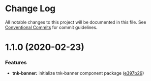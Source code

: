 # Change Log

All notable changes to this project will be documented in this file.
See [Conventional Commits](https://conventionalcommits.org) for commit guidelines.

# 1.1.0 (2020-02-23)


### Features

* **tnk-banner:** initialize tnk-banner component package ([e397b29](https://github.com/dkk94/tunaiku-ui/commit/e397b2933edf6b2abf6e9bcf5addc24e466c67f5))
